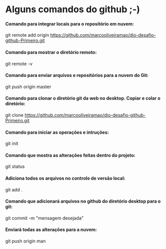 # Alguns comandos do github ;-)

#### Comando para integrar locais para o repositório em nuvem:
git remote add origin https://github.com/marcooliveiramao/dio-desafio-github-Primeiro.git

#### Comando para mostrar o diretório remoto:
git remote -v

#### Comando para enviar arquivos e repositórios para a nuvem do Git:
git push origin master

#### Comando para clonar o diretório git da web no desktop. Copiar e colar o diretório:
git clone https://github.com/marcooliveiramao/dio-desafio-github-Primeiro.git

#### Comando para iniciar as operações e intruções:
git init

#### Comando que mostra as alterações feitas dentro do projeto:
git status

#### Adiciona todos os arquivos no controle de versão local:
git add .

#### Comando que adicionará arquivos no github do diretório desktop para o git:
git commit -m "mensagem desejada"

#### Enviará todas as alterações para a nuvem:
git push origin man